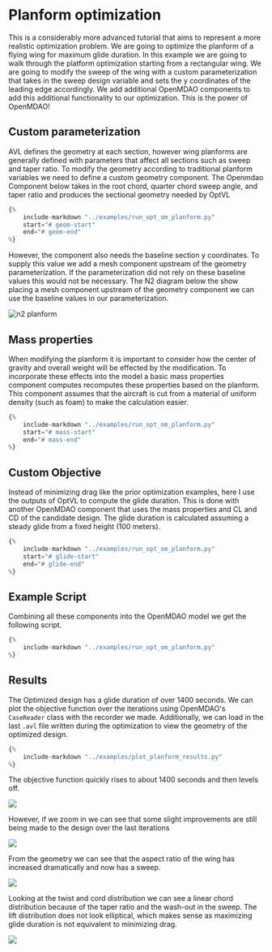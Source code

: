 # Planform optimization

This is a considerably more advanced tutorial that aims to represent a more realistic optimization problem. 
We are going to optimize the planform of a flying wing for maximum glide duration.
In this example we are going to walk through the platform optimization starting from a rectangular wing. 
We are going to modify the sweep of the wing with a custom parameterization that takes in the sweep design variable and sets the y coordinates of the leading edge accordingly. 
We add additional OpenMDAO components to add this additional functionality to our optimization. 
This is the power of OpenMDAO!
<!-- Just add another component and OpenMDAO will figure out how to pass around the right derivative information. -->

## Custom parameterization
AVL defines the geometry at each section, however wing planforms are generally defined with parameters that affect all sections such as sweep and taper ratio. 
To modify the geometry according to traditional planform variables we need to define a custom geometry component. 
The Openmdao Component below takes in the root chord, quarter chord sweep angle, and taper ratio and produces the sectional geometry needed by OptVL
```python
{%
    include-markdown "../examples/run_opt_om_planform.py"
    start="# geom-start"
    end="# geom-end"
%}
```

However, the component also needs the baseline section y coordinates.
To supply this value we add a mesh component upstream of the geometry parameterization. 
If the parameterization did not rely on these baseline values this would not be necessary.
The N2 diagram below the show placing a mesh component upstream of the geometry component we can use the baseline values in our parameterization. 

![n2 planform](figures/n2_planform.png)

## Mass properties
When modifying the planform it is important to consider how the center of gravity and overall weight will be effected by the modification. 
To incorporate these effects into the model a basic mass properties component computes recomputes these properties based on the planform. 
This component assumes that the aircraft is cut from a material of uniform density (such as foam) to make the calculation easier. 
```python
{%
    include-markdown "../examples/run_opt_om_planform.py"
    start="# mass-start"
    end="# mass-end"
%}
```

## Custom Objective
Instead of minimizing drag like the prior optimization examples, here I use the outputs of OptVL to compute the glide duration.
This is done with another OpenMDAO component that uses the mass properties and CL and CD of the candidate design. 
The glide duration is calculated assuming a steady glide from a fixed height (100 meters).

```python
{%
    include-markdown "../examples/run_opt_om_planform.py"
    start="# glide-start"
    end="# glide-end"
%}
```

## Example Script
Combining all these components into the OpenMDAO model we get the following script. 

```python
{%
    include-markdown "../examples/run_opt_om_planform.py"
%}
```

## Results

The Optimized design has a glide duration of over 1400 seconds.
We can plot the objective function over the iterations using OpenMDAO's `CaseReader` class with the recorder we made. 
Additionally, we can load in the last `.avl` file written during the optimization to view the geometry of the optimized design. 
```python
{%
    include-markdown "../examples/plot_planform_results.py"
%}
```

The objective function quickly rises to about 1400 seconds and then levels off. 

![](figures/obj_hist_planform.png)

However, if we zoom in we can see that some slight improvements are still being made to the design over the last iterations

![](figures/obj_hist_planform_zoomed.png)

From the geometry we can see that the aspect ratio of the wing has increased dramatically and now has a sweep.

![](figures/planform_geom_opt.png)

Looking at the twist and cord distribution we can see a linear chord distribution because of the taper ratio and the wash-out in the sweep. 
The lift distribution does not look elliptical, which makes sense as maximizing glide duration is not equivalent to minimizing drag. 

![](figures/planform_opt_dists.png)